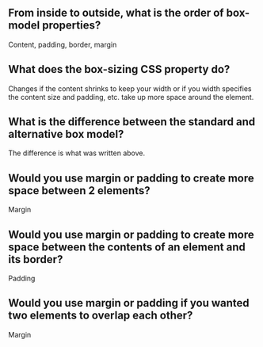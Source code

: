 ## From inside to outside, what is the order of box-model properties?
Content, padding, border, margin

## What does the box-sizing CSS property do?
Changes if the content shrinks to keep your width or if you width specifies the content size and padding, etc. take up more space around the element.

## What is the difference between the standard and alternative box model?
The difference is what was written above.

## Would you use margin or padding to create more space between 2 elements?
Margin

## Would you use margin or padding to create more space between the contents of an element and its border?
Padding

## Would you use margin or padding if you wanted two elements to overlap each other?
Margin